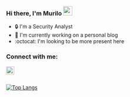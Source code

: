 ### Hi there, I'm Murilo <img src="https://media.giphy.com/media/hvRJCLFzcasrR4ia7z/giphy.gif" width="25px">


- :lock: I'm a Security Analyst
- :pencil: I'm currently working on a personal blog
- :octocat: I'm looking to be more present here

### Connect with me:

[<img align="left" alt="Murilo Oliveira | LinkedIn" width="22px" src="https://cdn.jsdelivr.net/npm/simple-icons@v3/icons/linkedin.svg" />][linkedin]

<br />
<br />

[![Top Langs](https://github-readme-stats.vercel.app/api/top-langs/?username=muriloOliveira7)](https://github.com/anuraghazra/github-readme-stats)

[linkedin]: https://www.linkedin.com/in/oliveiramurilo/?locale=en_US

